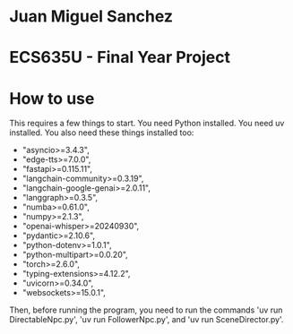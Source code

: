 # Juan Miguel Sanchez
# ECS635U - Final Year Project

# How to use
This requires a few things to start. You need Python installed. You need uv installed. You also need these things installed too:
- "asyncio>=3.4.3",
- "edge-tts>=7.0.0",
- "fastapi>=0.115.11",
- "langchain-community>=0.3.19",
- "langchain-google-genai>=2.0.11",
- "langgraph>=0.3.5",
- "numba>=0.61.0",
- "numpy>=2.1.3",
- "openai-whisper>=20240930",
- "pydantic>=2.10.6",
- "python-dotenv>=1.0.1",
- "python-multipart>=0.0.20",
- "torch>=2.6.0",
- "typing-extensions>=4.12.2",
- "uvicorn>=0.34.0",
- "websockets>=15.0.1",

Then, before running the program, you need to run the commands 'uv run DirectableNpc.py', 'uv run FollowerNpc.py', and 'uv run SceneDirector.py'.
